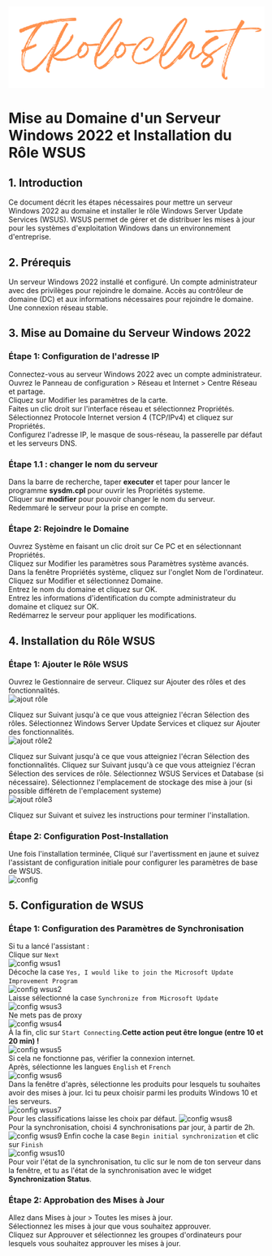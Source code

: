 <div align="center"> 

![logo](https://github.com/WildCodeSchool/TSSR-2405-P3-G3-BuildYourInfra-Ekoloclast/blob/s04/ressources/charte/ekoloclasttitreok.png)   

</div>

# Mise au Domaine d'un Serveur Windows 2022 et Installation du Rôle WSUS

## 1. Introduction
Ce document décrit les étapes nécessaires pour mettre un serveur Windows 2022 au domaine et installer le rôle Windows Server Update Services (WSUS). WSUS permet de gérer et de distribuer les mises à jour pour les systèmes d'exploitation Windows dans un environnement d'entreprise.

## 2. Prérequis
Un serveur Windows 2022 installé et configuré.
Un compte administrateur avec des privilèges pour rejoindre le domaine.
Accès au contrôleur de domaine (DC) et aux informations nécessaires pour rejoindre le domaine.
Une connexion réseau stable.
## 3. Mise au Domaine du Serveur Windows 2022
### Étape 1: Configuration de l'adresse IP
Connectez-vous au serveur Windows 2022 avec un compte administrateur.  
Ouvrez le Panneau de configuration > Réseau et Internet > Centre Réseau et partage.  
Cliquez sur Modifier les paramètres de la carte.  
Faites un clic droit sur l'interface réseau et sélectionnez Propriétés.  
Sélectionnez Protocole Internet version 4 (TCP/IPv4) et cliquez sur Propriétés.  
Configurez l'adresse IP, le masque de sous-réseau, la passerelle par défaut et les serveurs DNS.  
### Étape 1.1 : changer le nom du serveur
Dans la barre de recherche, taper **executer** et taper pour lancer le programme **sysdm.cpl** pour ouvrir les Propriétés systeme.  
Cliquer sur **modifier** pour pouvoir changer le nom du serveur.  
Redemmaré le serveur pour la prise en compte.   
### Étape 2: Rejoindre le Domaine
Ouvrez Système en faisant un clic droit sur Ce PC et en sélectionnant Propriétés.  
Cliquez sur Modifier les paramètres sous Paramètres système avancés.  
Dans la fenêtre Propriétés système, cliquez sur l'onglet Nom de l'ordinateur.  
Cliquez sur Modifier et sélectionnez Domaine.  
Entrez le nom du domaine et cliquez sur OK.  
Entrez les informations d'identification du compte administrateur du domaine et cliquez sur OK.  
Redémarrez le serveur pour appliquer les modifications.  
## 4. Installation du Rôle WSUS
### Étape 1: Ajouter le Rôle WSUS
Ouvrez le Gestionnaire de serveur.
Cliquez sur Ajouter des rôles et des fonctionnalités.  
![ajout rôle]()  

Cliquez sur Suivant jusqu'à ce que vous atteigniez l'écran Sélection des rôles.
Sélectionnez Windows Server Update Services et cliquez sur Ajouter des fonctionnalités.  
![ajout rôle2]()  

Cliquez sur Suivant jusqu'à ce que vous atteigniez l'écran Sélection des fonctionnalités.
Cliquez sur Suivant jusqu'à ce que vous atteigniez l'écran Sélection des services de rôle.
Sélectionnez WSUS Services et Database (si nécessaire).
Sélectionnez l'emplacement de stockage des mise à jour (si possible différetn de l'emplacement systeme)  
![ajout rôle3]()  

Cliquez sur Suivant et suivez les instructions pour terminer l'installation. 

### Étape 2: Configuration Post-Installation
Une fois l'installation terminée, Cliqué sur l'avertissment en jaune et suivez l'assistant de configuration initiale pour configurer les paramètres de base de WSUS.  
![config]()  
## 5. Configuration de WSUS
### Étape 1: Configuration des Paramètres de Synchronisation
Si tu a lancé l'assistant :  
Clique sur `Next`  
![config wsus1]()  
Décoche la case  `Yes, I would like to join the Microsoft Update Improvement Program`  
![config wsus2]()  
Laisse sélectionné la case `Synchronize from Microsoft Update`  
![config wsus3]()  
Ne mets pas de proxy  
![config wsus4]()  
À la fin, clic sur `Start Connecting`.**Cette action peut être longue (entre 10 et 20 min) !**  
![config wsus5]()  
Si cela ne fonctionne pas, vérifier la connexion internet.  
Après, sélectionne les langues `English` et `French`  
![config wsus6]()  
Dans la fenêtre d'après, sélectionne les produits pour lesquels tu souhaites avoir des mises à jour. Ici tu 
peux choisir parmi les produits Windows 10 et les serveurs.  
![config wsus7]()  
Pour les classifications laisse les choix par défaut. 
![config wsus8]()   
Pour la synchronisation, choisi 4 synchronisations par jour, à partir de 2h.  
![config wsus9]() 
Enfin coche la case `Begin initial synchronization` et clic sur `Finish`  
![config wsus10]()  
Pour voir l'état de la synchronisation, tu clic sur le nom de ton serveur dans la fenêtre, et tu as l'état de la synchronisation avec le widget **Synchronization Status**.  

### Étape 2: Approbation des Mises à Jour
Allez dans Mises à jour > Toutes les mises à jour.  
Sélectionnez les mises à jour que vous souhaitez approuver.  
Cliquez sur Approuver et sélectionnez les groupes d'ordinateurs pour lesquels vous souhaitez approuver les mises à jour.  
